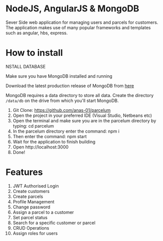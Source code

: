 # NodeJS, AngularJS & MongoDB

Sever Side web application for managing users and parcels for customers. The application makes use of many popular frameworks and templates such as angular, hbs, express.

# How to install

NSTALL DATABASE

Make sure you have MongoDB installed and running 

Download the latest production release of MongoDB from [here](https://www.mongodb.com/download-center?_ga=2.123194891.1822248697.1522395660-2086062422.1522395660#production)

MongoDB requires a data directory to store all data. Create the directory `/data/db` on the drive from which you'll start MongoDB.

1. Git Clone: https://github.com/anas-01/parcelum
2. Open the project in your preferred IDE (Visual Studio, Netbeans etc)
3. Open the terminal and make sure you are in the parcelum directory by typing: cd parcelum
4. In the parcelum directory enter the command: npm i
5. Then enter the command: npm start
6. Wait for the application to finish building
7. Open http://localhost:3000
8. Done!


# Features

1. JWT Authorised Login
2. Create customers
3. Create parcels
4. Profile Management
5. Change password
6. Assign a parcel to a customer
7. Set parcel status
8. Search for a specific customer or parcel
9. CRUD Operations
10. Assign roles for users
